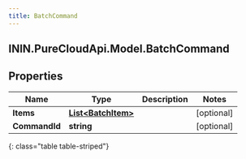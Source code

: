 ```yaml
---
title: BatchCommand
---
```

## ININ.PureCloudApi.Model.BatchCommand

## Properties

|Name | Type | Description | Notes|
|------------ | ------------- | ------------- | -------------|
| **Items** | [**List&lt;BatchItem&gt;**](BatchItem.html) |  | [optional] |
| **CommandId** | **string** |  | [optional] |
{: class="table table-striped"}


